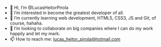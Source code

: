 - 👋 Hi, I’m @LucasHeitorPirola
- 👀 I’m interested in become the greatest developer of all.
- 🌱 I’m currently learning web development, HTML5, CSS3, JS and Git, of course, hahaha.
- 💞️ I’m looking to collaborate on big companies where I can do my work happily and let my mark.
- 📫 How to reach me: lucas_heitor_pirola@hotmail.com

<!---
LucasHeitorPirola/LucasHeitorPirola is a ✨ special ✨ repository because its `README.md` (this file) appears on your GitHub profile.
You can click the Preview link to take a look at your changes.
--->
